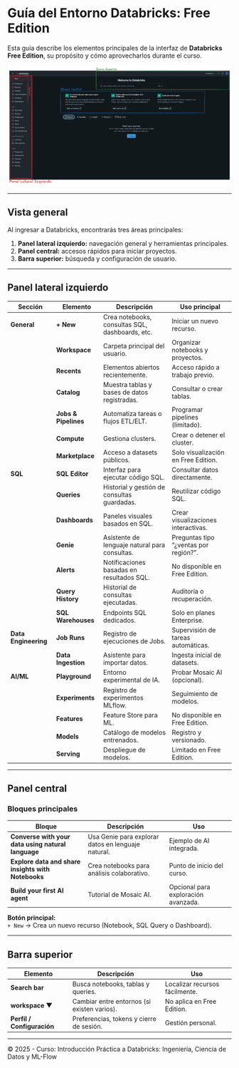 # Guía del Entorno Databricks: Free Edition

Esta guía describe los elementos principales de la interfaz de **Databricks Free Edition**, su propósito y cómo aprovecharlos durante el curso.

![Entorno Databricks](documentation/images/databricks-environment.png)

---

## Vista general

Al ingresar a Databricks, encontrarás tres áreas principales:

1. **Panel lateral izquierdo:** navegación general y herramientas principales.
2. **Panel central:** accesos rápidos para iniciar proyectos.
3. **Barra superior:** búsqueda y configuración de usuario.

---

## Panel lateral izquierdo

| Sección              | Elemento             | Descripción                                     | Uso principal                         |
| -------------------- | -------------------- | ----------------------------------------------- | ------------------------------------- |
| **General**          | **+ New**            | Crea notebooks, consultas SQL, dashboards, etc. | Iniciar un nuevo recurso.             |
|                      | **Workspace**        | Carpeta principal del usuario.                  | Organizar notebooks y proyectos.      |
|                      | **Recents**          | Elementos abiertos recientemente.               | Acceso rápido a trabajo previo.       |
|                      | **Catalog**          | Muestra tablas y bases de datos registradas.    | Consultar o crear tablas.             |
|                      | **Jobs & Pipelines** | Automatiza tareas o flujos ETL/ELT.             | Programar pipelines (limitado).       |
|                      | **Compute**          | Gestiona clusters.                              | Crear o detener el cluster.           |
|                      | **Marketplace**      | Acceso a datasets públicos.                     | Solo visualización en Free Edition.   |
| **SQL**              | **SQL Editor**       | Interfaz para ejecutar código SQL.              | Consultar datos directamente.         |
|                      | **Queries**          | Historial y gestión de consultas guardadas.     | Reutilizar código SQL.                |
|                      | **Dashboards**       | Paneles visuales basados en SQL.                | Crear visualizaciones interactivas.   |
|                      | **Genie**            | Asistente de lenguaje natural para consultas.   | Preguntas tipo “¿ventas por región?”. |
|                      | **Alerts**           | Notificaciones basadas en resultados SQL.       | No disponible en Free Edition.        |
|                      | **Query History**    | Historial de consultas ejecutadas.              | Auditoría o recuperación.             |
|                      | **SQL Warehouses**   | Endpoints SQL dedicados.                        | Solo en planes Enterprise.            |
| **Data Engineering** | **Job Runs**         | Registro de ejecuciones de Jobs.                | Supervisión de tareas automáticas.    |
|                      | **Data Ingestion**   | Asistente para importar datos.                  | Ingesta inicial de datasets.          |
| **AI/ML**            | **Playground**       | Entorno experimental de IA.                     | Probar Mosaic AI (opcional).          |
|                      | **Experiments**      | Registro de experimentos MLflow.                | Seguimiento de modelos.               |
|                      | **Features**         | Feature Store para ML.                          | No disponible en Free Edition.        |
|                      | **Models**           | Catálogo de modelos entrenados.                 | Registro y versionado.                |
|                      | **Serving**          | Despliegue de modelos.                          | Limitado en Free Edition.             |

---

## Panel central

### Bloques principales

| Bloque                                             | Descripción                                        | Uso                                 |
| -------------------------------------------------- | -------------------------------------------------- | ----------------------------------- |
| **Converse with your data using natural language** | Usa Genie para explorar datos en lenguaje natural. | Ejemplo de AI integrada.            |
| **Explore data and share insights with Notebooks** | Crea notebooks para análisis colaborativo.         | Punto de inicio del curso.          |
| **Build your first AI agent**                      | Tutorial de Mosaic AI.                             | Opcional para exploración avanzada. |

**Botón principal:**  
`+ New` → Crea un nuevo recurso (Notebook, SQL Query o Dashboard).

---

## Barra superior

| Elemento                   | Descripción                                 | Uso                            |
| -------------------------- | ------------------------------------------- | ------------------------------ |
| **Search bar**             | Busca notebooks, tablas y queries.          | Localizar recursos fácilmente. |
| **workspace ▼**            | Cambiar entre entornos (si existen varios). | No aplica en Free Edition.     |
| **Perfil / Configuración** | Preferencias, tokens y cierre de sesión.    | Gestión personal.              |

---

© 2025 - Curso: Introducción Práctica a Databricks: Ingeniería, Ciencia de Datos y ML-Flow
